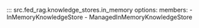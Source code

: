 <!-- markdownlint-disable-file MD041 -->

::: src.fed_rag.knowledge_stores.in_memory
    options:
      members:
        - InMemoryKnowledgeStore
        - ManagedInMemoryKnowledgeStore
